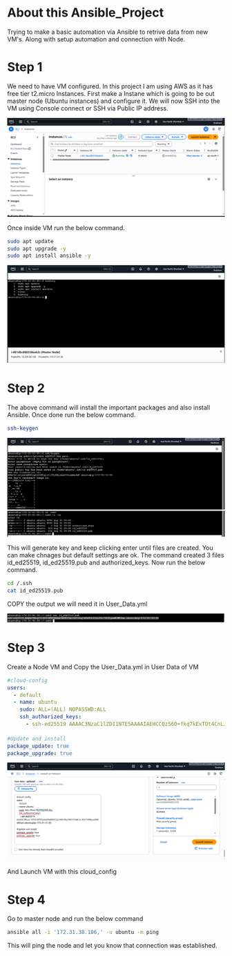 # About this Ansible_Project
Trying to make a basic automation via Ansible to retrive data from new VM's. Along with setup automation and connection with Node.

# Step 1
We need to have VM configured. In this project I am using AWS as it has free tier t2.micro Instances. First make a Instane which is going to be out master node (Ubuntu instances) and configure it. We will now SSH into the VM using Console connect or SSH via Public IP address. 

![alt text](IMAGES/1.PNG)

Once inside VM run the below command.

```bash
sudo apt update
sudo apt upgrade -y
sudo apt install ansible -y
```
![alt text](IMAGES/2.PNG)

# Step 2
The above command will install the important packages and also install Ansible. 
Once done run the below command.

```bash
ssh-keygen
```
![alt text](IMAGES/3.PNG)
![alt text](IMAGES/4.PNG)

This will generate key and keep clicking enter until files are created. You can make chnages but default settings are ok. The command created 3 files id_ed25519, id_ed25519.pub and authorized_keys.
Now run the below command.

```bash
cd /.ssh
cat id_ed25519.pub
```
COPY the output we will need it in User_Data.yml

![alt text](IMAGES/5.PNG)

# Step 3

Create a Node VM and Copy the User_Data.yml in User Data of VM

```yml
#cloud-config
users:
  - default
  - name: ubuntu
    sudo: ALL=(ALL) NOPASSWD:ALL
    ssh_authorized_keys:
      - ssh-ed25519 AAAAC3NzaC1lZDI1NTE5AAAAIAEHCCQz560+fkq7kExTOt4CnLJOt7+R9IyxwW4WKIwn ubuntu@ip-172-31-41-30
  
#Update and install
package_update: true
package_upgrade: true
```
![alt text](IMAGES/6.PNG)

And Launch VM with this cloud_config

# Step 4

Go to master node and run the below command 

```bash
ansible all -i '172.31.38.106,' -u ubuntu -m ping
```

This will ping the node and let you know that connection was established.